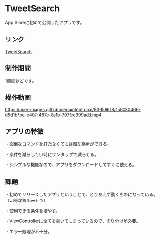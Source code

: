 # TweetSearch
App Storeに初めて公開したアプリです。

## リンク
[TweetSearch](https://apps.apple.com/jp/app/tweetsearch-%E3%83%84%E3%82%A4%E3%83%BC%E3%83%88%E6%A4%9C%E7%B4%A2%E3%82%92%E7%B0%A1%E5%8D%98%E3%81%AB/id1589606489)

## 制作期間
1週間ほどです。

## 操作動画
https://user-images.githubusercontent.com/83959618/156330466-d5d1b7be-e407-487e-8a1b-707fee999add.mp4

## アプリの特徴
・面倒なコマンドを打たなくても詳細な検索ができる。

・条件を減らしたい時にワンタップで減らせる。

・シンプルな機能なので、アプリをダウンロードしてすぐに使える。

## 課題
・初めてリリースしたアプリということで、とりあえず動くものになっている。（UI等改善出来そう）

・使用できる条件を増やす。

・ViewControllerに全てを書いてしまっているので、切り分けが必要。

・エラー処理が不十分。
